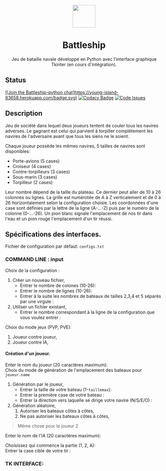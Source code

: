 <p align="center">
  <img src="http://icons.iconarchive.com/icons/everaldo/crystal-clear/128/App-battleship-boat-icon.png" width=72 height=72>

  <h1 align="center">Battleship</h1>

  <p align="center">
    Jeu de bataille navale développé en Python avec l'interface graphique Tkinter (en cours d'intégration).
  </p>
</p>

## Status
[![Join the Battleship-python chat]https://young-island-83658.herokuapp.com/badge.svg)](https://young-island-83658.herokuapp.com/)
[![Codacy Badge](https://api.codacy.com/project/badge/Grade/2cd632423fed43b3be7294659e4ab71e)](https://www.codacy.com/app/NicovincX2/Battleship?utm_source=github.com&utm_medium=referral&utm_content=NicovincX2/Battleship&utm_campaign=badger)
[![Code Issues](https://www.quantifiedcode.com/api/v1/project/471352311f004f6cba93c5be69076df7/badge.svg)](https://www.quantifiedcode.com/app/project/471352311f004f6cba93c5be69076df7)

## Description
Jeu de société dans lequel deux joueurs tentent de couler tous les navires adverses.
Le gagnant est celui qui parvient à torpiller complètement les navires de l'adversaire avant que tous les siens ne le soient.

Chaque joueur possède les mêmes navires, 5 tailles de navires sont disponibles:
 - Porte-avions (5 cases)
 - Croiseur (4 cases)
 - Contre-torpilleurs (3 cases)
 - Sous-marin (3 cases)
 - Torpilleur (2 cases)  

Leur nombre dépend de la taille du plateau. Ce dernier peut aller de 10 à 26 colonnes ou lignes.
La grille est numérotée de A à Z verticalement et de 0 à 26 horizontalement selon la configuration choisie.
Les coordonnées d'une case sont définies par la lettre de la ligne (A-...-Z) puis par le numéro de la colonne (0-...-26).
Un pion blanc signale l'emplacement de nos tir dans l'eau et un pion rouge l'emplacement d'un tir réussi.  

## Spécifications des interfaces.
Fichier de configuration par défaut: ```configs.txt```

### COMMAND LINE : input
Choix de la configuration :
 1. Créer un nouveau fichier,
    * Entrer le nombre de colones (10-26):
    * Entrer le nombre de lignes (10-26):
    * Entrer à la suite les nombres de bateaux de tailles 2,3,4 et 5 séparés par une virgule :
 2. Utiliser un fichier existant,
    * Entrer le nombre correspondant à la ligne de la configuration que vous voulez entrer :

Choix du mode jeux (PVP, PVE):
 1. Joueur contre joueur,
 2. Joueur contre IA,

#### Création d'un joueur.
Enter le nom du joueur (20 caractères maximum):  
Choix du mode de génération de l'emplacement des bateaux pour ```joueur.name```
 1. Génération par le joueur,
    * Entrer la taille de votre bateau (1-```taillemax```):
    * Entrer la première case de votre bateau :
    * Entrer la direction vers laquelle se dirige votre navire (N/S/E/O) :
 2. Génération aléatoire,
    1. Autoriser les bateaux côtes à côtes,
    2. Ne pas autoriser les bateaux côtes à côtes,

> Même chose pour le joueur 2

Enter le nom de l'IA (20 caractères maximum):

Choisissez qui commence la partie (1, 2, A):  
Entrer la case cible de votre tir :

### TK INTERFACE:
